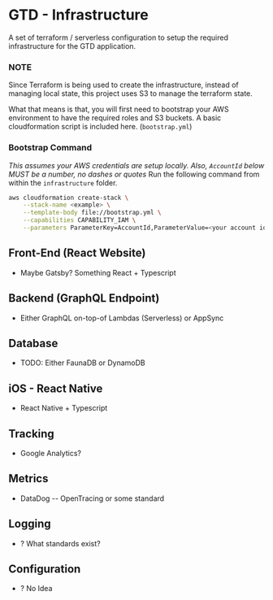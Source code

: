 # GTD - Infrastructure
A set of terraform / serverless configuration to setup the required infrastructure for the GTD application.

### NOTE
Since Terraform is being used to create the infrastructure, instead of managing local state, this project uses S3 to manage the terraform state.

What that means is that, you will first need to bootstrap your AWS environment to have the required roles and S3 buckets. A basic cloudformation script is included here. (```bootstrap.yml```)

### **Bootstrap Command**
*This assumes your AWS credentials are setup locally.*
*Also, ```AccountId``` below MUST be a number, no dashes or quotes*
Run the following command from within the ```infrastructure``` folder.
```sh
aws cloudformation create-stack \
    --stack-name <example> \
    --template-body file://bootstrap.yml \
    --capabilities CAPABILITY_IAM \
    --parameters ParameterKey=AccountId,ParameterValue=<your account id>
```


## Front-End (React Website)
 * Maybe Gatsby? Something React + Typescript

## Backend (GraphQL Endpoint)
 * Either GraphQL on-top-of Lambdas (Serverless) or AppSync

## Database
 * TODO: Either FaunaDB or DynamoDB

## iOS - React Native
 * React Native + Typescript

## Tracking
 * Google Analytics?

## Metrics
* DataDog -- OpenTracing or some standard

## Logging
 * ? What standards exist?

## Configuration
 * ? No Idea